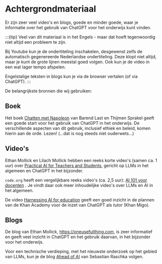 # Achtergrondmateriaal

Er zijn zeer veel video's en blogs, goede en minder goede, waar je informatie over
het gebruik van ChatGPT voor het onderwijs kunt vinden.

:::{tip}
Veel van dit materiaal is in het Engels - maar dat hoeft tegenwoordig niet altijd een probleem te zijn.

Bij Youtube kun je de ondertiteling inschakelen, desgewenst zelfs de automatisch gegenereerde Nederlandse ondertiteling. Deze klopt niet altijd, maar je kunt de grote lijnen meestal goed volgen. Ook kun je de video in een wat lager tempo afspelen.

Engelstalige teksten in blogs kun je via de browser vertalen (of via ChatGPT).
:::

De belangrijkste bronnen die wij gebruiken:

## Boek

Het boek [Chatten met Napoleon](https://www.boomhogeronderwijs.nl/product/100-14318_Chatten-met-Napoleon)
van Barend Last en Thijmen Sprakel geeft een goede 
start voor het gebruik van ChatGPT in het onderwijs. 
De verschillende aspecten van dit gebruik, inclusief ethiek
en beleid, komen hierin aan de orde. Lezen! (...dat is nog steeds niet ouderwets...)

## Video's

Ethan Mollick en Lilach Mollick hebben een reeks korte video's (samen ca. 1 uur) over
[Practical AI for Teachers and Students](https://www.youtube.com/playlist?list=PL0EdWFC9ZZrUAirFa2amE4Hg05KqCWhoq), 
gericht op LLMs in het algemeen en ChatGPT in het bijzonder.

`code.org` heeft een vergelijkbare reeks video's (ca. 2,5 uur): 
[AI 101 voor docenten](https://code.org/ai/pl/101) .
Je vindt daar ook meer inhoudelijke video's over LLMs en AI in het algemeen.

De video [Harnessing AI for education](https://www.youtube.com/watch?v=sOWHNKHAMkQ)
geeft een goed inzicht in de plannen van de 
Khan Academy voor de inzet van ChatGPT als *tutor* (Khan Migo).

## Blogs

De blog van Ethan Mollick, https://oneusefulthing.com, is zeer informatief en
geeft veel inzicht in ChatGPT en het gebruik daarvan, in het bijzonder voor het onderwijs.

Voor een technische verdieping, met het nieuwste onderzoek op het gebied van LLMs,
kun je de blog [Ahead of AI](https://magazine.sebastianraschka.com) 
van Sebastian Raschka volgen.
